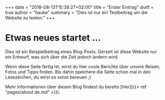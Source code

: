 +++
date = "2018-08-13T15:38:27+02:00"
title = "Erster Eintrag"
draft = true
author = "hauke"
summary = "Dies ist nur ein Testbeitrag um die Website zu testen."
+++
# Etwas neues startet ...
Dies ist ein Beispielbeitrag eines Blog-Posts. Derzeit ist diese Website nur ein Entwurf, was sich über die Zeit jedoch ändern wird.

Wenn diese Seite fertig ist, wirst du hier coole Berichte über unsere Reisen, Fotos und Tipps finden. Bis dahin speichere die Seite schon mal in den Lesezeichen, du wirst es sonst bereuen ;)

Mehr Informationen über diesen Blog findest du bereits [hier]({{< ref "pages/about.de.md" >}}).
